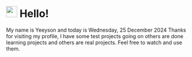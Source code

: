  <h1>
    <img src="https://emojis.slackmojis.com/emojis/images/1643510097/45343/hi.gif?1643510097" width="30"/> 
    Hello!
 </h1>
 <p>
    My name is Yeeyson and today is Wednesday, 25 December 2024
    Thanks for visiting my profile, I have some test projects going on others are done learning projects and others are real projects.
    Feel free to watch and use them.
 </p>